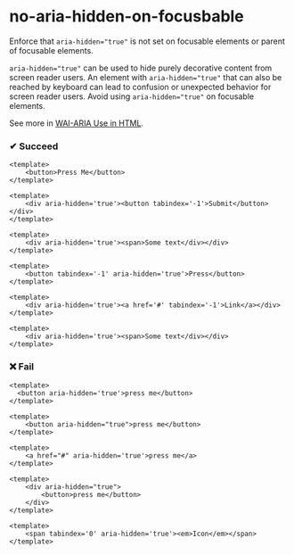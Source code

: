 # no-aria-hidden-on-focusbable

Enforce that `aria-hidden="true"` is not set on focusable elements or parent of focusable elements.

`aria-hidden="true"` can be used to hide purely decorative content from screen reader users. An element with `aria-hidden="true"` that can also be reached by keyboard can lead to confusion or unexpected behavior for screen reader users. Avoid using `aria-hidden="true"` on focusable elements.

 See more in [WAI-ARIA Use in HTML](https://www.w3.org/TR/using-aria/#fourth).


### ✔ Succeed
```vue
<template>
    <button>Press Me</button>
</template>
```

```vue
<template>
    <div aria-hidden='true'><button tabindex='-1'>Submit</button></div>
</template>
```


```vue
<template>
    <div aria-hidden='true'><span>Some text</div></div>
</template>
```

```vue
<template>
    <button tabindex='-1' aria-hidden='true'>Press</button>
</template>
```

```vue
<template>
    <div aria-hidden='true'><a href='#' tabindex='-1'>Link</a></div>
</template>
```

```vue
<template>
    <div aria-hidden='true'><span>Some text</div></div>
</template>
```

### ❌ Fail

```vue
<template>
  <button aria-hidden='true'>press me</button>
</template>
```

```vue
<template>
    <button aria-hidden="true">press me</button>
</template>
```
```vue
<template>
    <a href="#" aria-hidden='true'>press me</a>
</template>
```
```vue
<template>
    <div aria-hidden="true"> 
        <button>press me</button>
    </div>
</template>
```
```vue
<template>
    <span tabindex='0' aria-hidden='true'><em>Icon</em></span>
</template>
```